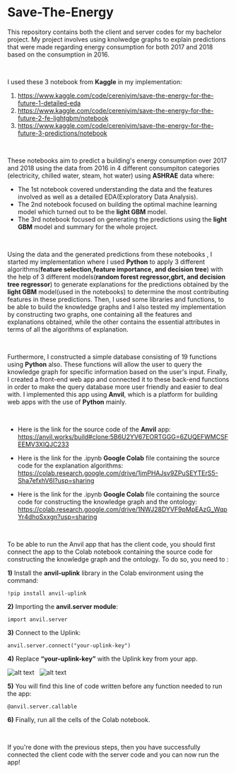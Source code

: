 # Save-The-Energy
This repository contains both the client and server codes for my bachelor project. My project involves using knolwedge graphs to explain predictions that were made regarding energy consumption for both 2017 and 2018 based on the consumption in 2016. 

&nbsp;

I used these 3 notebook from **Kaggle** in my implementation:



1) https://www.kaggle.com/code/cereniyim/save-the-energy-for-the-future-1-detailed-eda
2) https://www.kaggle.com/code/cereniyim/save-the-energy-for-the-future-2-fe-lightgbm/notebook
3) https://www.kaggle.com/code/cereniyim/save-the-energy-for-the-future-3-predictions/notebook

&nbsp;

These notebooks aim to predict a building's energy consumption over 2017 and 2018 using the data from 2016 in 4 different consumpiton categories (electricity, chilled water, steam, hot water) using **ASHRAE** data where:



- The 1st notebook covered understanding the data and the features involved as well as a detailed EDA(Exploratory Data Analysis).
- The 2nd notebook focused on building the optimal machine learning model which turned out to be the **light GBM** model.
- The 3rd notebook focused on generating the predictions using the **light GBM** model and summary for the whole project.


&nbsp;

Using the data and the generated predictions from these notebooks , I started my implementation where I used **Python** to apply 3 different algorithms(**feature selection,feature importance, and decision tree**) with the help of 3 different models(**random forest regressor,gbrt, and decision tree regressor**) to generate explanations for the predictions obtained by the **light GBM** model(used in the notebooks) to determine the most contributing features in these predictions. Then, I used some libraries and functions, to be able to build the knowledge graphs and I also tested my implementation by constructing two graphs, one containing all the features and explanations obtained, while the other contains the essential attributes in terms of all the algorithms of explanation.

&nbsp;

Furthermore, I constructed a simple database consisting of 19 functions using **Python** also. These functions will allow the user to query the knowledge graph for specific information based on the user's input. Finally, I created a front-end web app and connected it to these back-end functions in order to make the query database more user friendly and easier to deal with. I implemented this app using **Anvil**, which is a platform for building web apps with the use of **Python** mainly.

&nbsp;


- Here is the link for the source code of the **Anvil** app: https://anvil.works/build#clone:5B6U2YV67EORTGGG=6ZUQEFWMCSFEEMV3XIQJC233



- Here is the link for the .ipynb **Google Colab** file containing the source code for the explanation algorithms: 
https://colab.research.google.com/drive/1jmPHAJsv9ZPuSEYTErS5-Sha7efxhV6I?usp=sharing



- Here is the link for the .ipynb **Google Colab** file containing the source code for constructing the knowledge graph and the ontology:
https://colab.research.google.com/drive/1NWJ28DYVF9pMpEAzG_WqpYr4dhoSxxgn?usp=sharing


&nbsp;

To be able to run the Anvil app that has the client code, you should first connect the app to the Colab notebook containing the source code for constructing the knowledge graph and the ontology. To do so, you need to :



**1)** Install the **anvil-uplink** library in the Colab environment using the command:
   
   ```
   !pip install anvil-uplink
   ```


**2)** Importing the **anvil.server module**:
   
   ```
   import anvil.server
   ```


**3)** Connect to the Uplink:
   
   ```
   anvil.server.connect("your-uplink-key")
   ```


**4)** Replace **“your-uplink-key”** with the Uplink key from your app. 


![alt text](https://user-images.githubusercontent.com/87882755/169873585-617e7ae1-02dc-4781-9c52-bb90beb3c408.png)
&nbsp;
![alt text](https://user-images.githubusercontent.com/87882755/169873614-1caec677-a2ba-4c58-9e8e-6001296e9a20.png)

**5)** You will find this line of code written before any function needed to run the app:

   ```
   @anvil.server.callable
   ```


**6)** Finally, run all the cells of the Colab notebook.


&nbsp;

If you're done with the previous steps, then you have successfully connected the client code with the server code and you can now run the app! 
